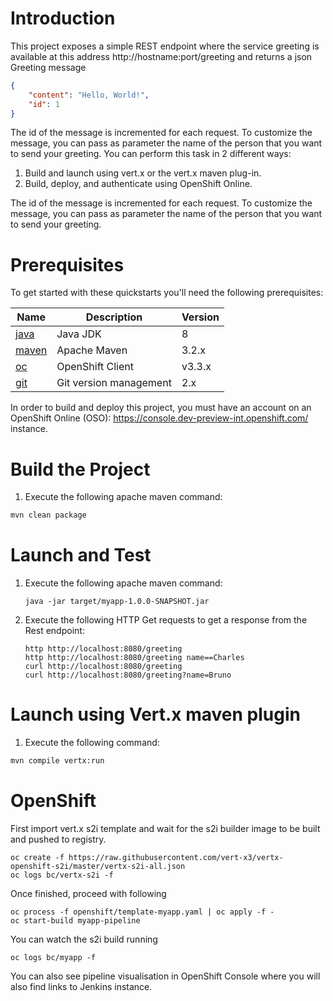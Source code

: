 # Introduction

This project exposes a simple REST endpoint where the service greeting is available at this address http://hostname:port/greeting and returns a json Greeting message

```json
{
    "content": "Hello, World!",
    "id": 1
}
```

The id of the message is incremented for each request. To customize the message, you can pass as parameter the name of the person that you want to send your greeting.
You can perform this task in 2 different ways:

1. Build and launch using vert.x or the vert.x maven plug-in.
1. Build, deploy, and authenticate using OpenShift Online.

The id of the message is incremented for each request. To customize the message, you can pass as parameter the name of the person that you want to send your greeting.

# Prerequisites

To get started with these quickstarts you'll need the following prerequisites:

Name | Description | Version
--- | --- | ---
[java][1] | Java JDK | 8
[maven][2] | Apache Maven | 3.2.x 
[oc][3] | OpenShift Client | v3.3.x
[git][4] | Git version management | 2.x 

[1]: http://www.oracle.com/technetwork/java/javase/downloads/
[2]: https://maven.apache.org/download.cgi?Preferred=ftp://mirror.reverse.net/pub/apache/
[3]: https://docs.openshift.com/enterprise/3.2/cli_reference/get_started_cli.html
[4]: https://git-scm.com/book/en/v2/Getting-Started-Installing-Git

In order to build and deploy this project, you must have an account on an OpenShift Online (OSO): https://console.dev-preview-int.openshift.com/ instance.

# Build the Project

1. Execute the following apache maven command:

```bash
mvn clean package
```

# Launch and Test

1. Execute the following apache maven command:

    ```
    java -jar target/myapp-1.0.0-SNAPSHOT.jar
    ```

1. Execute the following HTTP Get requests to get a response from the Rest endpoint:

    ```
    http http://localhost:8080/greeting
    http http://localhost:8080/greeting name==Charles
    curl http://localhost:8080/greeting
    curl http://localhost:8080/greeting?name=Bruno
    ```

# Launch using Vert.x maven plugin

1. Execute the following command:

```bash
mvn compile vertx:run
```

# OpenShift 

First import vert.x s2i template and wait for the s2i builder image to be built and pushed to registry.

```
oc create -f https://raw.githubusercontent.com/vert-x3/vertx-openshift-s2i/master/vertx-s2i-all.json
oc logs bc/vertx-s2i -f
```

Once finished, proceed with following

```
oc process -f openshift/template-myapp.yaml | oc apply -f -
oc start-build myapp-pipeline
```

You can watch the s2i build running

```
oc logs bc/myapp -f
```

You can also see pipeline visualisation in OpenShift Console where you will also find links to Jenkins instance.